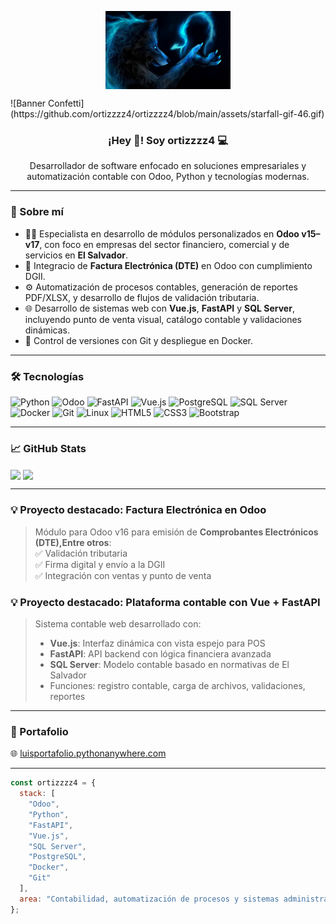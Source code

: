 <p align="center">
   <img align="center" width="200" src="https://github.com/ortizzzz4/ortizzzz4/blob/main/wallpaperflare.com_wallpaper.jpg" />
</p>
![Banner Confetti](https://github.com/ortizzzz4/ortizzzz4/blob/main/assets/starfall-gif-46.gif)

<h3 align="center">¡Hey 👋! Soy ortizzzz4 💻</h3>
<p align="center">Desarrollador de software enfocado en soluciones empresariales y automatización contable con Odoo, Python y tecnologías modernas.</p>

---

### 🚀 Sobre mí

- 👨‍💻 Especialista en desarrollo de módulos personalizados en **Odoo v15–v17**, con foco en empresas del sector financiero, comercial y de servicios en **El Salvador**.
- 🧾 Integracio de **Factura Electrónica (DTE)** en Odoo con cumplimiento DGII.
- ⚙️ Automatización de procesos contables, generación de reportes PDF/XLSX, y desarrollo de flujos de validación tributaria.
- 🌐 Desarrollo de sistemas web con **Vue.js**, **FastAPI** y **SQL Server**, incluyendo punto de venta visual, catálogo contable y validaciones dinámicas.
- 🐙 Control de versiones con Git y despliegue en Docker.

---

### 🛠️ Tecnologías

![Python](https://img.shields.io/badge/Python-FFD43B?style=for-the-badge&logo=python&logoColor=blue)
![Odoo](https://img.shields.io/badge/Odoo-714B67?style=for-the-badge&logo=odoo&logoColor=white)
![FastAPI](https://img.shields.io/badge/FastAPI-009688?style=for-the-badge&logo=fastapi&logoColor=white)
![Vue.js](https://img.shields.io/badge/Vue.js-35495E?style=for-the-badge&logo=vue.js&logoColor=4FC08D)
![PostgreSQL](https://img.shields.io/badge/PostgreSQL-316192?style=for-the-badge&logo=postgresql&logoColor=white)
![SQL Server](https://img.shields.io/badge/SQL%20Server-CC2927?style=for-the-badge&logo=microsoft-sql-server&logoColor=white)
![Docker](https://img.shields.io/badge/Docker-2496ED?style=for-the-badge&logo=docker&logoColor=white)
![Git](https://img.shields.io/badge/Git-F05032?style=for-the-badge&logo=git&logoColor=white)
![Linux](https://img.shields.io/badge/Linux-FCC624?style=for-the-badge&logo=linux&logoColor=black)
![HTML5](https://img.shields.io/badge/HTML5-E34F26?style=for-the-badge&logo=html5&logoColor=white)
![CSS3](https://img.shields.io/badge/CSS3-1572B6?style=for-the-badge&logo=css3&logoColor=white)
![Bootstrap](https://img.shields.io/badge/Bootstrap-563D7C?style=for-the-badge&logo=bootstrap&logoColor=white)

---

### 📈 GitHub Stats

<a>
  <img height="200" align="center" src="https://github-readme-stats.vercel.app/api?username=ortizzzz4&show_icons=true&theme=radical&count_private=true&include_all_commits=true" />
</a>
<a>
  <img height="200" align="center" src="https://github-readme-stats.vercel.app/api/top-langs/?username=ortizzzz4&layout=compact&theme=radical" />
</a>

---

### 💡 Proyecto destacado: Factura Electrónica en Odoo

> Módulo para Odoo v16 para emisión de **Comprobantes Electrónicos (DTE),Entre otros**:  
> ✅ Validación tributaria  
> ✅ Firma digital y envío a la DGII  
> ✅ Integración con ventas y punto de venta  

### 💡 Proyecto destacado: Plataforma contable con Vue + FastAPI

> Sistema contable web desarrollado con:
> - **Vue.js**: Interfaz dinámica con vista espejo para POS  
> - **FastAPI**: API backend con lógica financiera avanzada  
> - **SQL Server**: Modelo contable basado en normativas de El Salvador  
> - Funciones: registro contable, carga de archivos, validaciones, reportes

---

### 🔗 Portafolio

🌐 [luisportafolio.pythonanywhere.com](https://luisportafolio.pythonanywhere.com/)

---

```javascript
const ortizzzz4 = {
  stack: [
    "Odoo",
    "Python",
    "FastAPI",
    "Vue.js",
    "SQL Server",
    "PostgreSQL",
    "Docker",
    "Git"
  ],
  area: "Contabilidad, automatización de procesos y sistemas administrativos"
};


